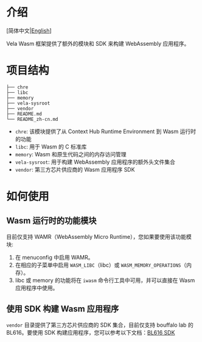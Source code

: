 # 介绍

[简体中文|[English](./README.md)]

Vela Wasm 框架提供了额外的模块和 SDK 来构建 WebAssembly 应用程序。

# 项目结构

```tree
├── chre
├── libc
├── memory
├── vela-sysroot
├── vendor
├── README.md
└── README_zh-cn.md
```

* `chre`: 该模块提供了从 Context Hub Runtime Environment 到 Wasm 运行时的功能
* `libc`: 用于 Wasm 的 C 标准库
* `memory`: Wasm 和原生代码之间的内存访问管理
* `vela-sysroot`: 用于构建 WebAssembly 应用程序的额外头文件集合
* `vendor`: 第三方芯片供应商的 Wasm 应用程序 SDK

# 如何使用

## Wasm 运行时的功能模块

目前仅支持 WAMR（WebAssembly Micro Runtime），您如果要使用该功能模块:
1. 在 menuconfig 中启用 WAMR。
2. 在相应的子菜单中启用 `WASM_LIBC`（libc）或 `WASM_MEMORY_OPERATIONS`（内存）。
3. libc 或 memory 的功能将在 `iwasm` 命令行工具中可用，并可以直接在 Wasm 应用程序中使用。

## 使用 SDK 构建 Wasm 应用程序

`vendor` 目录提供了第三方芯片供应商的 SDK 集合，目前仅支持 bouffalo lab 的 BL616。要使用 SDK 构建应用程序，您可以参考以下文档：[BL616 SDK](./vendor/bouffalo/README.md)
